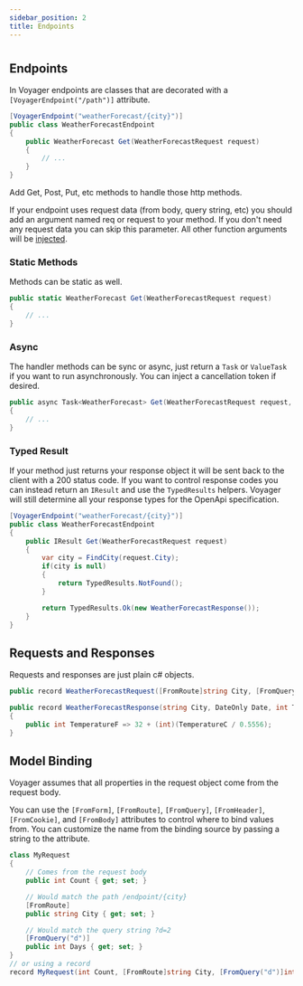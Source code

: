 ```yaml
---
sidebar_position: 2
title: Endpoints
---
```


#

## Endpoints

In Voyager endpoints are classes that are decorated with a `[VoyagerEndpoint("/path")]` attribute.

```cs
[VoyagerEndpoint("weatherForecast/{city}")]
public class WeatherForecastEndpoint
{
    public WeatherForecast Get(WeatherForecastRequest request)
    {
        // ...
    }
}
```

Add Get, Post, Put, etc methods to handle those http methods.

If your endpoint uses request data (from body, query string, etc) you should add an argument named req or request to your method. If you don't need any request data you can skip this parameter. All other function arguments will be [injected](dependency-injection).

### Static Methods

Methods can be static as well.

```cs
public static WeatherForecast Get(WeatherForecastRequest request)
{
	// ...
}
```

### Async

The handler methods can be sync or async, just return a `Task` or `ValueTask` if you want to run asynchronously. You can inject a cancellation token if desired.

```cs
public async Task<WeatherForecast> Get(WeatherForecastRequest request, CancellationToken cancellationToken)
{
	// ...
}
```

### Typed Result

If your method just returns your response object it will be sent back to the client with a 200 status code. If you want to control response codes you can instead return an `IResult` and use the `TypedResults` helpers. Voyager will still determine all your response types for the OpenApi specification.

```cs
[VoyagerEndpoint("weatherForecast/{city}")]
public class WeatherForecastEndpoint
{
    public IResult Get(WeatherForecastRequest request)
    {
        var city = FindCity(request.City);
        if(city is null)
        {
            return TypedResults.NotFound();
        }

        return TypedResults.Ok(new WeatherForecastResponse());
    }
}
```

## Requests and Responses

Requests and responses are just plain c# objects.

```cs
public record WeatherForecastRequest([FromRoute]string City, [FromQuery]int Days = 5);

public record WeatherForecastResponse(string City, DateOnly Date, int TemperatureC, string? Summary)
{
    public int TemperatureF => 32 + (int)(TemperatureC / 0.5556);
}
```

## Model Binding

Voyager assumes that all properties in the request object come from the request body.

You can use the `[FromForm]`, `[FromRoute]`, `[FromQuery]`, `[FromHeader]`, `[FromCookie]`, and `[FromBody]` attributes to control where to bind values from. You can customize the name from the binding source by passing a string to the attribute.

```cs
class MyRequest
{
    // Comes from the request body
    public int Count { get; set; }

    // Would match the path /endpoint/{city}
    [FromRoute]
    public string City { get; set; }

    // Would match the query string ?d=2
    [FromQuery("d")]
    public int Days { get; set; }
}
// or using a record
record MyRequest(int Count, [FromRoute]string City, [FromQuery("d")]int Days);
```
